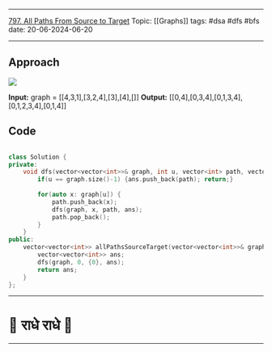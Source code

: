 
---
[797. All Paths From Source to Target](https://leetcode.com/problems/all-paths-from-source-to-target/)
Topic: [[Graphs]]
tags: #dsa #dfs #bfs 
date: 20-06-2024-06-20

---
## Approach

![](https://assets.leetcode.com/uploads/2020/09/28/all_2.jpg)

**Input:** graph = [[4,3,1],[3,2,4],[3],[4],[]]
**Output:** [[0,4],[0,3,4],[0,1,3,4],[0,1,2,3,4],[0,1,4]]

## Code 

```cpp

class Solution {
private:
    void dfs(vector<vector<int>>& graph, int u, vector<int> path, vector<vector<int>>& ans) {
        if(u == graph.size()-1) {ans.push_back(path); return;}
        
        for(auto x: graph[u]) {
            path.push_back(x);
            dfs(graph, x, path, ans);
            path.pop_back();
        }
    }
public:
    vector<vector<int>> allPathsSourceTarget(vector<vector<int>>& graph) {
        vector<vector<int>> ans;
        dfs(graph, 0, {0}, ans);
        return ans;
    }
};

```

---
# 🦚 राधे राधे 🦚
---
